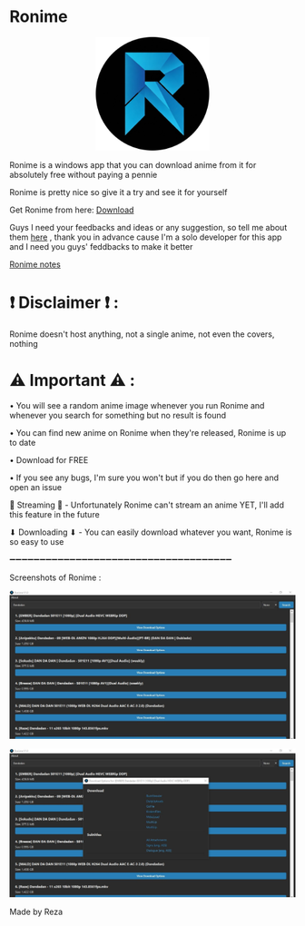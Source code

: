 # Ronime

<p align="center">
  <img src="https://github.com/Space-00/Ronime/blob/main/Screenshots/Logo.png" alt="Logo" width="200" height="200">
</p>

Ronime is a windows app that you can download anime from it for absolutely free without paying a pennie

Ronime is pretty nice so give it a try and see it for yourself

Get Ronime from here: [Download](https://github.com/Space-00/Ronime)

Guys I need your feedbacks and ideas or any suggestion, so tell me about them [here](https://github.com/Space-00/Ronime/issues) , thank you in advance cause I'm a solo developer for this app and I need you guys' feddbacks to make it better

[Ronime notes](https://github.com/Space-00/Ronime/blob/main/Version.md)

# ❗ Disclaimer ❗ :

Ronime doesn't host anything, not a single anime, not even the covers, nothing

# ⚠ Important ⚠ :

• You will see a random anime image whenever you run Ronime and whenever you search for something but no result is found

• You can find new anime on Ronime when they're released, Ronime is up to date

• Download for FREE

• If you see any bugs, I'm sure you won't but if you do then go here and open an issue

🍿 Streaming 🍿 - Unfortunately Ronime can't stream an anime YET, I'll add this feature in the future

⬇ Downloading ⬇ - You can easily download whatever you want, Ronime is so easy to use

➖➖➖➖➖➖➖➖➖➖➖➖➖➖➖➖➖➖➖➖➖➖➖➖➖➖➖➖➖➖➖➖➖➖➖➖➖

Screenshots of Ronime :

<p align="center">
  <img src="https://github.com/Space-00/Ronime/blob/main/Screenshots/1.jpg" alt="App Screenshot">
</p>

<p align="center">
  <img src="https://github.com/Space-00/Ronime/blob/main/Screenshots/2.jpg" alt="App Screenshot">
</p>

Made by Reza
